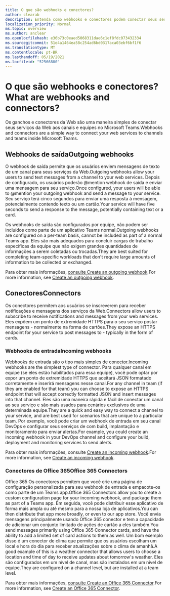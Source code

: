 ```yaml
---
title: O que são webhooks e conectores?
author: clearab
description: Entenda como webhooks e conectores podem conectar seus serviços Web ao Teams cliente.
localization_priority: Normal
ms.topic: overview
ms.author: anclear
ms.openlocfilehash: e36b73c0eaed5068311dae6c1ef8fdc073432334
ms.sourcegitcommit: 51e4a1464ea58c254ad6bd0317aca03ebf6bf1f6
ms.translationtype: MT
ms.contentlocale: pt-BR
ms.lasthandoff: 05/19/2021
ms.locfileid: "52566800"
---
```

# <a name="what-are-webhooks-and-connectors"></a><span data-ttu-id="f0933-103">O que são webhooks e conectores?</span><span class="sxs-lookup"><span data-stu-id="f0933-103">What are webhooks and connectors?</span></span>

<span data-ttu-id="f0933-104">Os ganchos e conectores da Web são uma maneira simples de conectar seus serviços da Web aos canais e equipes no Microsoft Teams.</span><span class="sxs-lookup"><span data-stu-id="f0933-104">Webhooks and connectors are a simple way to connect your web services to channels and teams inside Microsoft Teams.</span></span> 

## <a name="outgoing-webhooks"></a><span data-ttu-id="f0933-105">Webhooks de saída</span><span class="sxs-lookup"><span data-stu-id="f0933-105">Outgoing webhooks</span></span>

<span data-ttu-id="f0933-106">O webhook de saída permite que os usuários enviem mensagens de texto de um canal para seus serviços da Web.</span><span class="sxs-lookup"><span data-stu-id="f0933-106">Outgoing webhooks allow your users to send text messages from a channel to your web services.</span></span> <span data-ttu-id="f0933-107">Depois de configurado, os usuários poderão @mention webhook de saída e enviar uma mensagem para seu serviço.</span><span class="sxs-lookup"><span data-stu-id="f0933-107">Once configured, your users will be able to @mention your outgoing webhook and send a message to your service.</span></span> <span data-ttu-id="f0933-108">Seu serviço terá cinco segundos para enviar uma resposta à mensagem, potencialmente contendo texto ou um cartão.</span><span class="sxs-lookup"><span data-stu-id="f0933-108">Your service will have five seconds to send a response to the message, potentially containing text or a card.</span></span>

<span data-ttu-id="f0933-109">Os webhooks de saída são configurados por equipe, não podem ser incluídos como parte de um aplicativo Teams normal.</span><span class="sxs-lookup"><span data-stu-id="f0933-109">Outgoing webhooks are configured on a per-team basis, cannot be included as part of a normal Teams app.</span></span> <span data-ttu-id="f0933-110">Eles são mais adequados para concluir cargas de trabalho específicas da equipe que não exigem grandes quantidades de informações a serem coletadas ou trocadas.</span><span class="sxs-lookup"><span data-stu-id="f0933-110">They are best suited for completing team-specific workloads that don't require large amounts of information to be collected or exchanged.</span></span>

<span data-ttu-id="f0933-111">Para obter mais informações, [consulte Create an outgoing webhook](~/webhooks-and-connectors/how-to/add-outgoing-webhook.md).</span><span class="sxs-lookup"><span data-stu-id="f0933-111">For more information, see [Create an outgoing webhook](~/webhooks-and-connectors/how-to/add-outgoing-webhook.md).</span></span>

## <a name="connectors"></a><span data-ttu-id="f0933-112">Conectores</span><span class="sxs-lookup"><span data-stu-id="f0933-112">Connectors</span></span>

<span data-ttu-id="f0933-113">Os conectores permitem aos usuários se inscreverem para receber notificações e mensagens dos serviços da Web.</span><span class="sxs-lookup"><span data-stu-id="f0933-113">Connectors allow users to subscribe to receive notifications and messages from your web services.</span></span> <span data-ttu-id="f0933-114">Eles expõem um ponto de extremidade HTTPS para o seu serviço postar mensagens - normalmente na forma de cartões.</span><span class="sxs-lookup"><span data-stu-id="f0933-114">They expose an HTTPS endpoint for your service to post messages to - typically in the form of cards.</span></span>

### <a name="incoming-webhooks"></a><span data-ttu-id="f0933-115">Webhooks de entrada</span><span class="sxs-lookup"><span data-stu-id="f0933-115">Incoming webhooks</span></span>

<span data-ttu-id="f0933-116">Webhooks de entrada são o tipo mais simples de conector.</span><span class="sxs-lookup"><span data-stu-id="f0933-116">Incoming webhooks are the simplest type of connector.</span></span> <span data-ttu-id="f0933-117">Para qualquer canal em equipe (se eles estão habilitados para essa equipe), você pode optar por expor um ponto de extremidade HTTPS que aceitará JSON formatado corretamente e inserirá mensagens nesse canal.</span><span class="sxs-lookup"><span data-stu-id="f0933-117">For any channel in team (if they are enabled for that team) you can choose to expose an HTTPS endpoint that will accept correctly formatted JSON and insert messages into that channel.</span></span> <span data-ttu-id="f0933-118">Eles são uma maneira rápida e fácil de conectar um canal ao seu serviço e são mais usados para cenários exclusivos de uma determinada equipe.</span><span class="sxs-lookup"><span data-stu-id="f0933-118">They are a quick and easy way to connect a channel to your service, and are best used for scenarios that are unique to a particular team.</span></span> <span data-ttu-id="f0933-119">Por exemplo, você pode criar um webhook de entrada em seu canal DevOps e configurar seus serviços de com build, implantação e monitoramento para enviar alertas.</span><span class="sxs-lookup"><span data-stu-id="f0933-119">For example, you could create an incoming webhook in your DevOps channel and configure your build, deployment and monitoring services to send alerts.</span></span>

<span data-ttu-id="f0933-120">Para obter mais informações, consulte [Create an incoming webhook](~/webhooks-and-connectors/how-to/add-incoming-webhook.md).</span><span class="sxs-lookup"><span data-stu-id="f0933-120">For more information, see [Create an incoming webhook](~/webhooks-and-connectors/how-to/add-incoming-webhook.md).</span></span>

### <a name="office-365-connectors"></a><span data-ttu-id="f0933-121">Conectores de Office 365</span><span class="sxs-lookup"><span data-stu-id="f0933-121">Office 365 Connectors</span></span>

<span data-ttu-id="f0933-122">Office 365 Os conectores permitem que você crie uma página de configuração personalizada para seu webhook de entrada e empacote-os como parte de um Teams app.</span><span class="sxs-lookup"><span data-stu-id="f0933-122">Office 365 Connectors allow you to create a custom configuration page for your incoming webhook, and package them as part of a Teams app.</span></span> <span data-ttu-id="f0933-123">Em seguida, você pode distribuir esse aplicativo de forma mais ampla ou até mesmo para a nossa loja de aplicativos.</span><span class="sxs-lookup"><span data-stu-id="f0933-123">You can then distribute that app more broadly, or even to our app store.</span></span> <span data-ttu-id="f0933-124">Você envia mensagens principalmente usando Office 365 conector e tem a capacidade de adicionar um conjunto limitado de ações de cartão a eles também.</span><span class="sxs-lookup"><span data-stu-id="f0933-124">You send messages primarily using Office 365 Connector cards, and have the ability to add a limited set of card actions to them as well.</span></span> <span data-ttu-id="f0933-125">Um bom exemplo disso é um conector de clima que permite que os usuários escolham um local e hora do dia para receber atualizações sobre o clima de amanhã.</span><span class="sxs-lookup"><span data-stu-id="f0933-125">A good example of this is a weather connector that allows users to choose a location and time of day to receive updates about tomorrow's weather.</span></span> <span data-ttu-id="f0933-126">Eles são configurados em um nível de canal, mas são instalados em um nível de equipe.</span><span class="sxs-lookup"><span data-stu-id="f0933-126">They are configured on a channel level, but are installed at a team level.</span></span>

<span data-ttu-id="f0933-127">Para obter mais informações, [consulte Create an Office 365 Connector](~/webhooks-and-connectors/how-to/connectors-creating.md).</span><span class="sxs-lookup"><span data-stu-id="f0933-127">For more information, see [Create an Office 365 Connector](~/webhooks-and-connectors/how-to/connectors-creating.md).</span></span>
